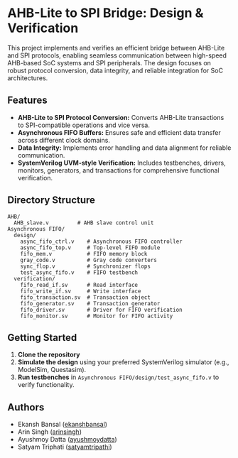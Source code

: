 # AHB-Lite to SPI Bridge: Design & Verification

This project implements and verifies an efficient bridge between AHB-Lite and SPI protocols, enabling seamless communication between high-speed AHB-based SoC systems and SPI peripherals. The design focuses on robust protocol conversion, data integrity, and reliable integration for SoC architectures.

## Features

- **AHB-Lite to SPI Protocol Conversion:** Converts AHB-Lite transactions to SPI-compatible operations and vice versa.
- **Asynchronous FIFO Buffers:** Ensures safe and efficient data transfer across different clock domains.
- **Data Integrity:** Implements error handling and data alignment for reliable communication.
- **SystemVerilog UVM-style Verification:** Includes testbenches, drivers, monitors, generators, and transactions for comprehensive functional verification.

## Directory Structure

```
AHB/
  AHB_slave.v         # AHB slave control unit
Asynchronous FIFO/
  design/
    async_fifo_ctrl.v    # Asynchronous FIFO controller
    async_fifo_top.v     # Top-level FIFO module
    fifo_mem.v           # FIFO memory block
    gray_code.v          # Gray code converters
    sync_flop.v          # Synchronizer flops
    test_async_fifo.v    # FIFO testbench
  verification/
    fifo_read_if.sv      # Read interface
    fifo_write_if.sv     # Write interface
    fifo_transaction.sv  # Transaction object
    fifo_generator.sv    # Transaction generator
    fifo_driver.sv       # Driver for FIFO verification
    fifo_monitor.sv      # Monitor for FIFO activity
```

## Getting Started

1. **Clone the repository**
2. **Simulate the design** using your preferred SystemVerilog simulator (e.g., ModelSim, Questasim).
3. **Run testbenches** in `Asynchronous FIFO/design/test_async_fifo.v` to verify functionality.

## Authors

- Ekansh Bansal ([ekanshbansal](https://github.com/ekb0412))
- Arin Singh ([arinsingh](https://github.com/Arin2808))
- Ayushmoy Datta ([ayushmoydatta](https://github.com/aushmoy))
- Satyam Triphati ([satyamtripathi](https://github.com/SatyamTripathi13))

